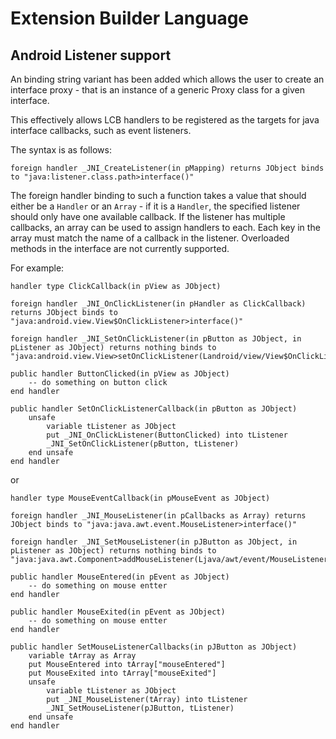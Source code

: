 # Extension Builder Language
## Android Listener support
An binding string variant has been added which allows the user to
create an interface proxy - that is an instance of a generic
Proxy class for a given interface.

This effectively allows LCB handlers to be registered as the targets
for java interface callbacks, such as event listeners.

The syntax is as follows:

	foreign handler _JNI_CreateListener(in pMapping) returns JObject binds to "java:listener.class.path>interface()"

The foreign handler binding to such a function takes a value that should
either be a `Handler` or an `Array` - if it is a `Handler`, the specified
listener should only have one available callback. If the listener has
multiple callbacks, an array can be used to assign handlers to each. Each
key in the array must match the name of a callback in the listener.
Overloaded methods in the interface are not currently supported.

For example:

	handler type ClickCallback(in pView as JObject)

	foreign handler _JNI_OnClickListener(in pHandler as ClickCallback) returns JObject binds to "java:android.view.View$OnClickListener>interface()"

	foreign handler _JNI_SetOnClickListener(in pButton as JObject, in pListener as JObject) returns nothing binds to "java:android.view.View>setOnClickListener(Landroid/view/View$OnClickListener;)V"

	public handler ButtonClicked(in pView as JObject)
		-- do something on button click
	end handler

	public handler SetOnClickListenerCallback(in pButton as JObject)
		unsafe
			variable tListener as JObject
			put _JNI_OnClickListener(ButtonClicked) into tListener
			_JNI_SetOnClickListener(pButton, tListener)
		end unsafe
	end handler

or

	handler type MouseEventCallback(in pMouseEvent as JObject)

	foreign handler _JNI_MouseListener(in pCallbacks as Array) returns JObject binds to "java:java.awt.event.MouseListener>interface()"

	foreign handler _JNI_SetMouseListener(in pJButton as JObject, in pListener as JObject) returns nothing binds to "java:java.awt.Component>addMouseListener(Ljava/awt/event/MouseListener;)V"

	public handler MouseEntered(in pEvent as JObject)
		-- do something on mouse entter
	end handler

	public handler MouseExited(in pEvent as JObject)
		-- do something on mouse entter
	end handler

	public handler SetMouseListenerCallbacks(in pJButton as JObject)
		variable tArray as Array
		put MouseEntered into tArray["mouseEntered"]
		put MouseExited into tArray["mouseExited"]
		unsafe
			variable tListener as JObject
			put _JNI_MouseListener(tArray) into tListener
			_JNI_SetMouseListener(pJButton, tListener)
		end unsafe
	end handler
